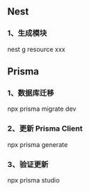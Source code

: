 ## Nest 
### 1、生成模块
nest g resource xxx

## Prisma

### 1、数据库迁移
npx prisma migrate dev

### 2、更新 Prisma Client
npx prisma generate

### 3、验证更新
npx prisma studio